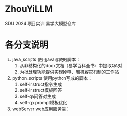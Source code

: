 # ZhouYiLLM
SDU 2024 项目实训 易学大模型仓库

# 各分支说明
1. java_scripts 使用java写成的脚本：
    1. 从非结构化的docx文档（易学百科全书）中提取QA对
    2. 为批处理功能提供实现掉电、宕机容灾机制的工作站
2. python_scripts 使用python写成的脚本：
    1. self-instruct指令生成
    2. self-instruct模板回答
    3. self-qa问答对生成
    4. self-qa prompt模板优化
3. webServer web应用服务端：



